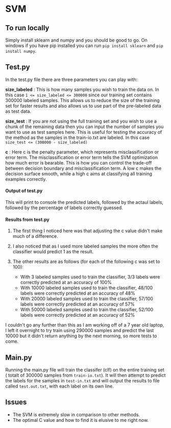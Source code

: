 # SVM

## To run locally

Simply install sklearn and numpy and you should be good to go. On windows if you have pip installed you can run `pip install sklearn` and `pip install numpy`.

## Test.py

In the test.py file there are three parameters you can play with:

**size_labeled** :
This is how many samples you wish to train the data on. In this case `1 <= size_labeled <= 300000` since our training set contains 300000 labeled samples. This allows us to reduce the size of the training set for faster results and also allows us to use part of the pre-labeled data as test data.

**size_test** :
If you are not using the full training set and you wish to use a chunk of the remaining data then you can input the number of samples you want to use as test samples here.
This is useful for testing the accuracy of the method as the samples in the train-io.txt are labeled.
In this case `size_test <= (300000 - size_labeled)`

**c** :
Here c is the penalty parameter, which represents misclassification or error term. The misclassification or error term tells the SVM optimization how much error is bearable. This is how you can control the trade-off between decision boundary and misclassification term. A low c makes the decision surface smooth, while a high c aims at classifying all training examples correctly.

#### Output of test.py

This will print to console the predicted labels, followed by the actaul labels, followed by the percentage of labels correctly guessed.

#### Results from test.py

1. The first thing I noticed here was that adjusting the c value didn't make much of a difference.

2. I also noticed that as I used more labeled samples the more often the classifier would predict 1 as the result.

3. The other results are as follows (for each of the following c was set to 100):
   - With 3 labeled samples used to train the classifier, 3/3 labels were correctly predicted at an accuracy of 100%
   - With 10000 labeled samples used to train the classifier, 48/100 labels were correctly predicted at an accuracy of 48%
   - With 20000 labeled samples used to train the classifier, 57/100 labels were correctly predicted at an accuracy of 57%
   - With 50000 labeled samples used to train the classifier, 52/100 labels were correctly predicted at an accuracy of 52%

I couldn't go any further than this as I am working off of a 7 year old laptop, I left it overnight to try train using 290000 samples and predict the last 10000 but it didn't return anything by the next morning, so more tests to come.

## Main.py

Running the main.py file will train the classifer (clf) on the entire training set ( totalt of 300000 samples from `train-io.txt`).
It will then attempt to predict the labels for the samples in `test-in.txt` and will output the results to file called `test.out.txt`, with each label on its own line.

## Issues

- The SVM is extremely slow in comparison to other methods.
- The optimal C value and how to find it is elusive to me right now.
